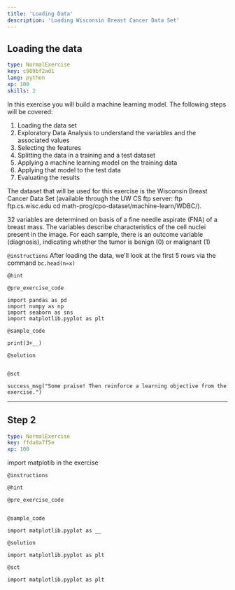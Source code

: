 ```yaml
---
title: 'Loading Data'
description: 'Loading Wisconsin Breast Cancer Data Set'
---
```


## Loading the data

```yaml
type: NormalExercise
key: c909bf2ad1
lang: python
xp: 100
skills: 2
```

In this exercise you will build a machine learning model. The following steps will be covered:

1. Loading the data set
2. Exploratory Data Analysis to understand the variables and the associated values
3. Selecting the features
4. Splitting the data in a training and a test dataset
5. Applying a machine learning model on the training data
6. Applying that model to the test data
7. Evaluating the results

The dataset that will be used for this exercise is the Wisconsin Breast Cancer Data Set (available through the UW CS ftp server: ftp ftp.cs.wisc.edu cd math-prog/cpo-dataset/machine-learn/WDBC/). 

32 variables are determined on basis of a fine needle aspirate (FNA) of a breast mass. The variables describe characteristics of the cell nuclei present in the image. For each sample, there is an outcome variable (diagnosis), indicating whether the tumor is benign (0) or malignant (1)

`@instructions`
After loading the data, we'll look at the first 5 rows via the command ```bc.head(n=x)```

`@hint`


`@pre_exercise_code`
```{python}
import pandas as pd
import numpy as np
import seaborn as sns
import matplotlib.pyplot as plt
```

`@sample_code`
```{python}
print(3+__)
```

`@solution`
```{python}

```

`@sct`
```{python}
success_msg("Some praise! Then reinforce a learning objective from the exercise.")
```

---

## Step 2

```yaml
type: NormalExercise
key: ffda0a7f5e
xp: 100
```

import matplotib in the exercise

`@instructions`


`@hint`


`@pre_exercise_code`
```{python}

```

`@sample_code`
```{python}
import matplotlib.pyplot as __
```

`@solution`
```{python}
import matplotlib.pyplot as plt
```

`@sct`
```{python}
import matplotlib.pyplot as plt
```
